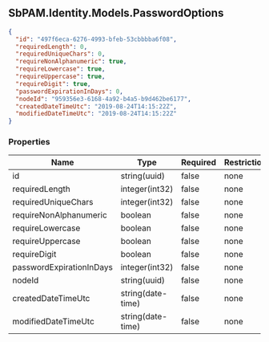 
<h2 id="tocS_SbPAM.Identity.Models.PasswordOptions">SbPAM.Identity.Models.PasswordOptions</h2>

<a id="schemasbpam.identity.models.passwordoptions"></a>
<a id="schema_SbPAM.Identity.Models.PasswordOptions"></a>
<a id="tocSsbpam.identity.models.passwordoptions"></a>
<a id="tocssbpam.identity.models.passwordoptions"></a>

```json
{
  "id": "497f6eca-6276-4993-bfeb-53cbbbba6f08",
  "requiredLength": 0,
  "requiredUniqueChars": 0,
  "requireNonAlphanumeric": true,
  "requireLowercase": true,
  "requireUppercase": true,
  "requireDigit": true,
  "passwordExpirationInDays": 0,
  "nodeId": "959356e3-6168-4a92-b4a5-b9d462be6177",
  "createdDateTimeUtc": "2019-08-24T14:15:22Z",
  "modifiedDateTimeUtc": "2019-08-24T14:15:22Z"
}

```

### Properties

|Name|Type|Required|Restrictions|Description|
|---|---|---|---|---|
|id|string(uuid)|false|none|none|
|requiredLength|integer(int32)|false|none|none|
|requiredUniqueChars|integer(int32)|false|none|none|
|requireNonAlphanumeric|boolean|false|none|none|
|requireLowercase|boolean|false|none|none|
|requireUppercase|boolean|false|none|none|
|requireDigit|boolean|false|none|none|
|passwordExpirationInDays|integer(int32)|false|none|none|
|nodeId|string(uuid)|false|none|none|
|createdDateTimeUtc|string(date-time)|false|none|none|
|modifiedDateTimeUtc|string(date-time)|false|none|none|


